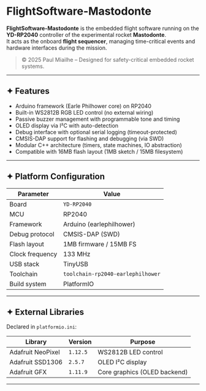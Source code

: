 # FlightSoftware-Mastodonte

**FlightSoftware-Mastodonte** is the embedded flight software running on the **YD-RP2040** controller of the experimental rocket **Mastodonte**.  
It acts as the onboard **flight sequencer**, managing time-critical events and hardware interfaces during the mission.

> © 2025 Paul Miailhe – Designed for safety-critical embedded rocket systems.

---

## ✦ Features

- Arduino framework (Earle Philhower core) on RP2040
- Built-in WS2812B RGB LED control (no external wiring)
- Passive buzzer management with programmable tone and timing
- OLED display via I²C with auto-detection
- Debug interface with optional serial logging (timeout-protected)
- CMSIS-DAP support for flashing and debugging (via SWD)
- Modular C++ architecture (timers, state machines, IO abstraction)
- Compatible with 16MB flash layout (1MB sketch / 15MB filesystem)

---

## ✦ Platform Configuration

| Parameter           | Value                    |
|---------------------|--------------------------|
| Board               | `YD-RP2040`              |
| MCU                 | RP2040                   |
| Framework           | Arduino (earlephilhower) |
| Debug protocol      | CMSIS-DAP (SWD)          |
| Flash layout        | 1MB firmware / 15MB FS   |
| Clock frequency     | 133 MHz                  |
| USB stack           | TinyUSB                  |
| Toolchain           | `toolchain-rp2040-earlephilhower` |
| Build system        | PlatformIO               |

---

## ✦ External Libraries

Declared in `platformio.ini`:

| Library                      | Version   | Purpose                      |
|-----------------------------|-----------|------------------------------|
| Adafruit NeoPixel           | `1.12.5`  | WS2812B LED control          |
| Adafruit SSD1306            | `2.5.7`   | OLED I²C display             |
| Adafruit GFX                | `1.11.9`  | Core graphics (OLED backend) |

---